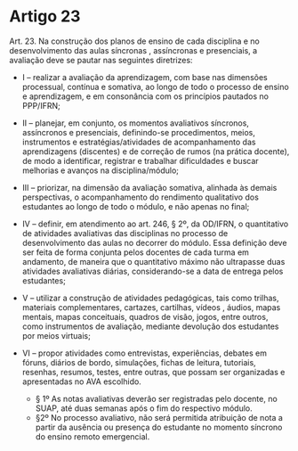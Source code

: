 # Artigo 23

Art. 23. Na construção dos planos de ensino de cada disciplina e no desenvolvimento das aulas síncronas , assíncronas e presenciais,
a avaliação deve se pautar nas seguintes diretrizes:

- I – realizar a avaliação da aprendizagem, com base nas dimensões processual, contínua e somativa, ao longo de todo o processo de
ensino e aprendizagem, e em consonância com os princípios pautados no PPP/IFRN;
- II – planejar, em conjunto, os momentos avaliativos síncronos, assíncronos e presenciais, definindo-se procedimentos, meios,
instrumentos e estratégias/atividades de acompanhamento das aprendizagens (discentes) e de correção de rumos (na prática
docente), de modo a identificar, registrar e trabalhar dificuldades e buscar melhorias e avanços na disciplina/módulo;
- III – priorizar, na dimensão da avaliação somativa, alinhada às demais perspectivas, o acompanhamento do rendimento qualitativo
dos estudantes ao longo de todo o módulo, e não apenas no final;
- IV – definir, em atendimento ao art. 246, § 2º, da OD/IFRN, o quantitativo de atividades avaliativas das disciplinas no processo de
desenvolvimento das aulas no decorrer do módulo. Essa definição deve ser feita de forma conjunta pelos docentes de cada turma em
andamento, de maneira que o quantitativo máximo não ultrapasse duas atividades avaliativas diárias, considerando-se a data de
entrega pelos estudantes;
- V – utilizar a construção de atividades pedagógicas, tais como trilhas, materiais complementares, cartazes, cartilhas, vídeos , áudios,
mapas mentais, mapas conceituais, quadros de visão, jogos, entre outros, como instrumentos de avaliação, mediante devolução dos
estudantes por meios virtuais;
- VI – propor atividades como entrevistas, experiências, debates em fóruns, diários de bordo, simulações, fichas de leitura, tutoriais,
resenhas, resumos, testes, entre outras, que possam ser organizadas e apresentadas no AVA escolhido.

  - § 1º As notas avaliativas deverão ser registradas pelo docente, no SUAP, até duas semanas após o fim do respectivo módulo.
  - §2º No processo avaliativo, não será permitida atribuição de nota a partir da ausência ou presença do estudante no momento
síncrono do ensino remoto emergencial.
